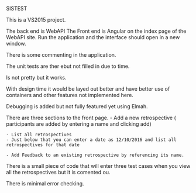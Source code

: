 SISTEST

This is a VS2015 project.

The back end is WebAPI
The Front end is Angular on the index page of the WebAPI site. 
Run the application and the interface should open in a new window.

There is some commenting in the application.

The unit tests are ther ebut not filled in due to time.


Is not pretty but it works.

With design time it would be layed out better and have better use of containers and other features not implemented here.

Debugging is added but not fully featured yet using Elmah.

There are three sections to the front page.
	- Add a new retrospective ( participants are added by entering a name and clicking add)

	- List all retrospectives
	- Just below that you can enter a date as 12/10/2016 and list all retrospectives for that date

	- Add Feedback to an existing retrospective by referencing its name.

There is a small piece of code that will enter three test cases when you view all the retrospectives but it is comented ou.

There is minimal error checking.


